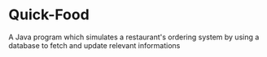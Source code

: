 # Quick-Food
A Java program which simulates a restaurant's ordering system by using a database to fetch and update relevant informations
